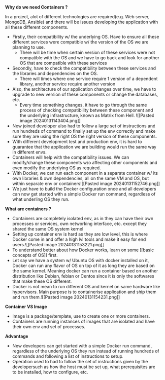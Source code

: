  **Why do we need Containers ?**

In a project, alot of different technologies are required(e.g. Web server, MongoDB, Ansible) and there will be issues developing the application with all these different components.
- Firstly, their compatibility w/ the underlying OS. Have to ensure all these different services were compatible w/ the version of the OS we are planning to use.
	- There will be time when certain version of these services were not compatible with the OS and we have to go back and look for another OS that are compatible with these services
- Secondly, have to check the compatibility between these services and the libraries and dependencies on the OS. 
	- There will times where one service require 1 version of a dependent library, another service require another version
- Also, the architecture of our application changes over time, we have to upgrade to new version of these components or change the databases, etc.
	- Every time something changes, it have to go through the same process of checking compatibility between these component and the underlying infrastructure, known as Matrix from Hell.
	![[Pasted image 20240131143404.png]]
- New joined developer also had to follow a large set of instructions and run hundreds of command to finally set up the env correctly and make sure they are using the right OS the right version of these components.
- With different development test and production env, it is hard to guarantee that the application we are building would run the same way in different envs.
- Containers will help with the compatibility issues. We can modify/change these components w/o affecting other components and even modify the underlying OS as required.
- With Docker, we can run each component in a separate container w/ its own libraries & own dependencies, all on the same VM and OS, but within separate env or containers![[Pasted image 20240131152746.png]]
- We just have to build the Docker configuration once and all developers can now get started with a simple Docker run command, regardless of what underling OS they run.

**What are containers ?**
- Containers are completely isolated env, as in they can have their own processes or services, own networking interface, etc. except they shared the same OS system kernel
- Setting up container env is hard as they are low level, this is where Docker come in and offer a high lvl tools and make it easy for end users.![[Pasted image 20240131153221.png]]
- To understand better about how Docker works, learn on some [[basic concepts of OS]] first. 
- Let say we have a system w/ Ubuntu OS with docker installed on it, Docker can run any flavor of OS on top of it as long they are based on the same kernel. Meaning docker can run a container based on another distribution like Debian, febian or Centos since it is only the softwares that make these OS different.
- Docker is not mean to run different OS and kernel on same hardware like hypervisors. Main purpose is to containerise application and ship them and run them.![[Pasted image 20240131154231.png]]

**Container VS Image**
- Image is a package/template, use to create one or more containers.
- Containers are running instances of images that are isolated and have their own env and set of processes. 

**Advantage** 
- New developers can get started with a simple Docker run command, regardless of the underlying OS they run instead of running hundreds of commands and following a list of instructions to setup.
- Operation used to had to follow the set of instructions given by the developersuch as how the host must be set up, what prerequisites are to be installed, how to configure, etc.
